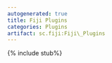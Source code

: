 ```yaml
---
autogenerated: true
title: Fiji Plugins
categories: Plugins
artifact: sc.fiji:Fiji\_Plugins
---
```


{% include stub%}



